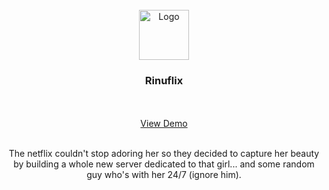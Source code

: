 
<br />
<div align="center">
  <a href="https://github.com/JoaoFranco03/photography-portfolio">
    <img src="dist/assets/Logo.jpg" alt="Logo" width="80" height="80">
  </a>

  <h3 align="center">Rinuflix</h3>

  <p align="center">
    <br />
    <br />
    <a href="https://rinuflix.netlify.app/">View Demo</a>
    <br />
    <br />
    <p>The netflix couldn't stop adoring her so they decided to capture her beauty by building a whole new server dedicated to that girl... and some random guy who's with her 24/7 (ignore him).
<p>
    
  </p>